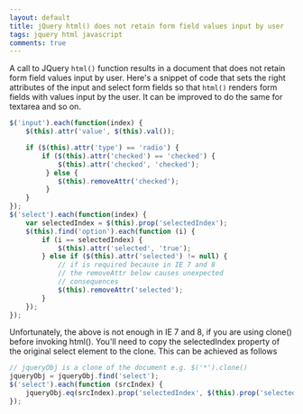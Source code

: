 ```yaml
---
layout: default
title: jQuery html() does not retain form field values input by user
tags: jquery html javascript
comments: true
---
```


A call to JQuery `html()` function results in a document that does not retain form field values input by user. Here's a snippet of code that sets the right attributes of the input and select form fields so that `html()` renders form fields with values input by the user. It can be improved to do the same for textarea and so on.

```javascript
$('input').each(function(index) {
    $(this).attr('value', $(this).val());

    if ($(this).attr('type') == 'radio') {
        if ($(this).attr('checked') == 'checked') {
            $(this).attr('checked', 'checked');
         } else {
            $(this).removeAttr('checked');
         }
    }
});
$('select').each(function(index) {
    var selectedIndex = $(this).prop('selectedIndex');
    $(this).find('option').each(function (i) {
        if (i == selectedIndex) {
            $(this).attr('selected', 'true');
        } else if ($(this).attr('selected') != null) {
            // if is required because in IE 7 and 8
            // the removeAttr below causes unexpected
            // consequences
            $(this).removeAttr('selected');
        }
    });
});
```

Unfortunately, the above is not enough in IE 7 and 8, if you are using clone() before invoking html(). You'll need to copy the selectedIndex property of the original select element to the clone. This can be achieved as follows

```javascript
// jqueryObj is a clone of the document e.g. $('*').clone()
jqueryObj = jqueryObj.find('select');
$('select').each(function (srcIndex) {
    jqueryObj.eq(srcIndex).prop('selectedIndex', $(this).prop('selectedIndex'));
});
```
